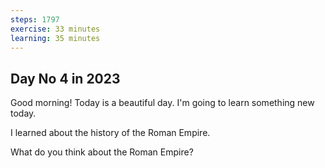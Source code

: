 ```yaml
---
steps: 1797
exercise: 33 minutes
learning: 35 minutes
---
```

## Day No 4 in 2023
Good morning! Today is a beautiful day.
I'm going to learn something new today.

I learned about the history of the Roman Empire.

What do you think about the Roman Empire?

